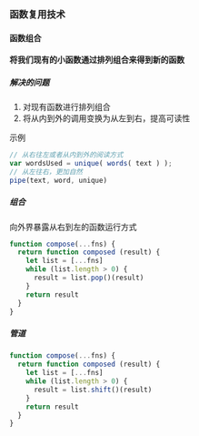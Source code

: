 ### 函数复用技术

#### 函数组合
**将我们现有的小函数通过排列组合来得到新的函数**

##### 解决的问题
1. 对现有函数进行排列组合
2. 将从内到外的调用变换为从左到右，提高可读性

示例
```js
// 从右往左或者从内到外的阅读方式
var wordsUsed = unique( words( text ) );
// 从左往右，更加自然
pipe(text, word, unique)
```

##### 组合
向外界暴露从右到左的函数运行方式
```js
function compose(...fns) {
  return function composed (result) {
    let list = [...fns]
    while (list.length > 0) {
      result = list.pop()(result)
    }
    return result
  }
}
```

##### 管道
```js
function compose(...fns) {
  return function composed (result) {
    let list = [...fns]
    while (list.length > 0) {
      result = list.shift()(result)
    }
    return result
  }
}
```